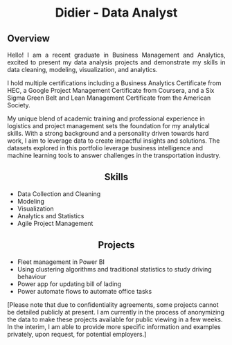 <h1 align="center">Didier - Data Analyst</h1>

## Overview
<p align="justify">
Hello! I am a recent graduate in Business Management and Analytics, excited to present my data analysis projects and demonstrate my skills in data cleaning, modeling, visualization, and analytics.

I hold multiple certifications including a Business Analytics Certificate from HEC, a Google Project Management Certificate from Coursera, and a Six Sigma Green Belt and Lean Management Certificate from the American Society.

My unique blend of academic training and professional experience in logistics and project management sets the foundation for my analytical skills. With a strong background and a personality driven towards hard work, I aim to leverage data to create impactful insights and solutions.
 The datasets explored in this portfolio  leverage business intelligence and machine learning tools to answer challenges in the transportation industry.
</p>

<h2 align="center">Skills</h2>


- Data Collection and Cleaning 
- Modeling
- Visualization
- Analytics and Statistics
- Agile Project Management


<h2 align="center">Projects</h2>
<p align="justify">
 
- Fleet management in Power BI
- Using clustering algorithms and traditional statistics to study driving behaviour
- Power app for updating bill of lading
- Power automate flows to automate office tasks 
 
 [Please note that due to confidentiality agreements, some projects cannot be detailed publicly at present. I am currently in the process of anonymizing the data to make these projects available for public viewing in a few weeks. In the interim, I am able to provide more specific information and examples privately, upon request, for potential employers.]
</p>

